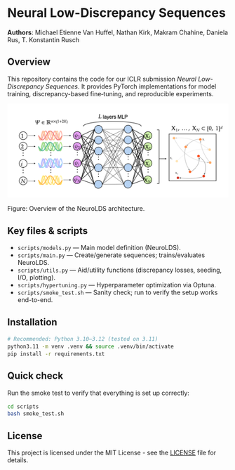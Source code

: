 # Neural Low-Discrepancy Sequences
**Authors**: Michael Etienne Van Huffel, Nathan Kirk, Makram Chahine, Daniela Rus, T. Konstantin Rusch



## Overview
This repository contains the code for our ICLR submission *Neural Low-Discrepancy Sequences*. It provides PyTorch implementations for model training, discrepancy-based fine‑tuning, and reproducible experiments.

<p align="center">
  <img src="img/diagram.png" alt="NeuroLDS architecture" width="600"/>
</p>
Figure: Overview of the NeuroLDS architecture.</em></p>


## Key files & scripts
- `scripts/models.py` — Main model definition (NeuroLDS).
- `scripts/main.py` — Create/generate sequences; trains/evaluates NeuroLDS.
- `scripts/utils.py` — Aid/utility functions (discrepancy losses, seeding, I/O, plotting).
- `scripts/hypertuning.py` — Hyperparameter optimization via Optuna.
- `scripts/smoke_test.sh` — Sanity check; run to verify the setup works end-to-end.

## Installation
```bash
# Recommended: Python 3.10–3.12 (tested on 3.11)
python3.11 -m venv .venv && source .venv/bin/activate
pip install -r requirements.txt
```

## Quick check
Run the smoke test to verify that everything is set up correctly:
```bash
cd scripts
bash smoke_test.sh
```

## License
This project is licensed under the MIT License - see the [LICENSE](LICENSE) file for details.
